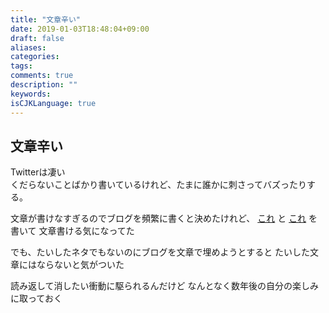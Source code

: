 ```yaml
---
title: "文章辛い"
date: 2019-01-03T18:48:04+09:00
draft: false
aliases:
categories:
tags:
comments: true
description: ""
keywords:
isCJKLanguage: true
---
```


## 文章辛い

Twitterは凄い  
くだらないことばかり書いているけれど、たまに誰かに刺さってバズったりする。

文章が書けなすぎるのでブログを頻繁に書くと決めたけれど、
[これ](http://marony.github.io/post/post_20181226212544/)
と
[これ](http://marony.github.io/post/post_20181231231603/)
を書いて
文章書ける気になってた

でも、たいしたネタでもないのにブログを文章で埋めようとすると
たいした文章にはならないと気がついた

読み返して消したい衝動に駆られるんだけど
なんとなく数年後の自分の楽しみに取っておく
